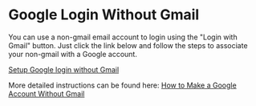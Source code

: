 # Google Login Without Gmail

You can use a non-gmail email account to login using the "Login with Gmail" button. Just click the link below and follow the steps to associate your non-gmail with a Google account.

[Setup Google login without Gmail](https://accounts.google.com/SignUpWithoutGmail)

More detailed instructions can be found here: [How to Make a Google Account Without Gmail](https://www.wikihow.com/Make-a-Google-Account-Without-Gmail)
